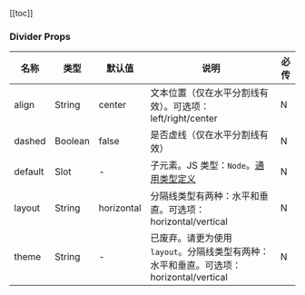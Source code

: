 [//]: # (:: BASE_DOC ::)

[//]: # (## API)
[[toc]]
### Divider Props

名称 | 类型 | 默认值 | 说明 | 必传
-- | -- | -- | -- | --
align | String | center | 文本位置（仅在水平分割线有效）。可选项：left/right/center | N
dashed | Boolean | false | 是否虚线（仅在水平分割线有效） | N
default | Slot  | - | 子元素。JS 类型：`Node`。[通用类型定义](https://github.com/Tencent/tdesign-vue-next/blob/develop/src/common.ts) | N
layout | String | horizontal | 分隔线类型有两种：水平和垂直。可选项：horizontal/vertical | N
theme | String | - | 已废弃。请更为使用 `layout`。分隔线类型有两种：水平和垂直。可选项：horizontal/vertical | N